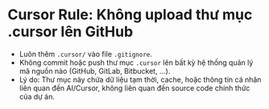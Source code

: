 # Cursor Rule: Không upload thư mục .cursor lên GitHub

- Luôn thêm `.cursor/` vào file `.gitignore`.
- Không commit hoặc push thư mục `.cursor` lên bất kỳ hệ thống quản lý mã nguồn nào (GitHub, GitLab, Bitbucket, ...).
- Lý do: Thư mục này chứa dữ liệu tạm thời, cache, hoặc thông tin cá nhân liên quan đến AI/Cursor, không liên quan đến source code chính thức của dự án. 